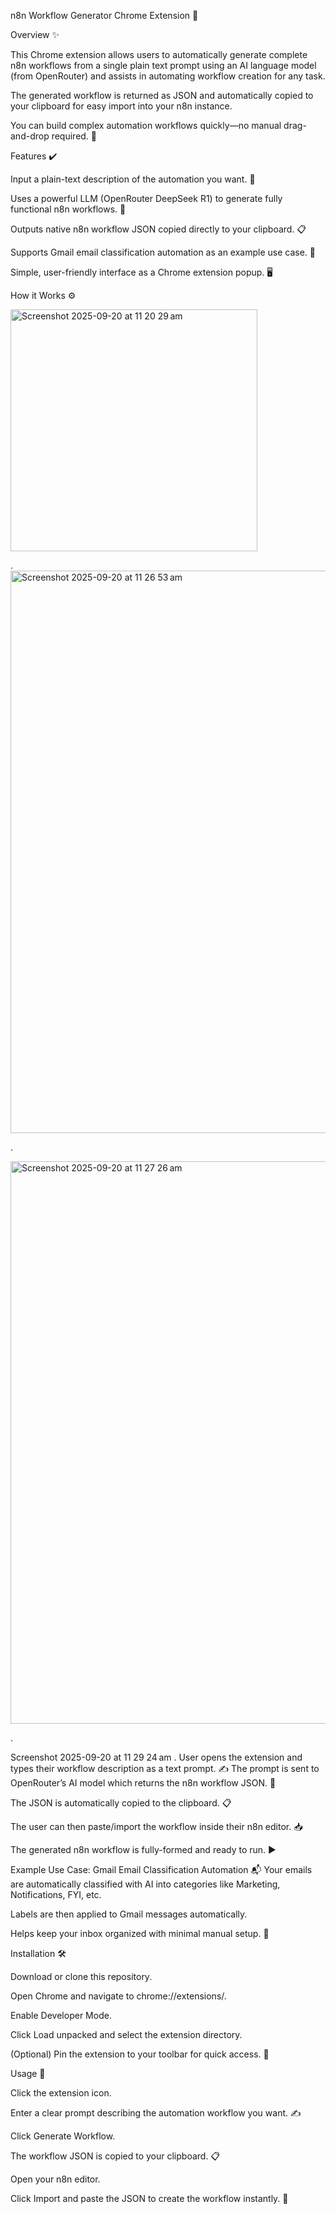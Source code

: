 n8n Workflow Generator Chrome Extension 🤖

Overview ✨

This Chrome extension allows users to automatically generate complete n8n workflows from a single plain text prompt using an AI language model (from OpenRouter) and assists in automating workflow creation for any task.

The generated workflow is returned as JSON and automatically copied to your clipboard for easy import into your n8n instance.

You can build complex automation workflows quickly—no manual drag-and-drop required. 🚀

Features ✔️

Input a plain-text description of the automation you want. 📝

Uses a powerful LLM (OpenRouter DeepSeek R1) to generate fully functional n8n workflows. 🤖

Outputs native n8n workflow JSON copied directly to your clipboard. 📋

Supports Gmail email classification automation as an example use case. 📧

Simple, user-friendly interface as a Chrome extension popup. 🖥️

How it Works ⚙️

<img width="395" height="387" alt="Screenshot 2025-09-20 at 11 20 29 am" src="https://github.com/user-attachments/assets/a9129b4f-49d3-4ae6-a6cd-496a8aa55602" />


.
<img width="1440" height="900" alt="Screenshot 2025-09-20 at 11 26 53 am" src="https://github.com/user-attachments/assets/07b95cf5-f41d-42b8-b5aa-eae7403a7eb0" />


.

<img width="1440" height="900" alt="Screenshot 2025-09-20 at 11 27 26 am" src="https://github.com/user-attachments/assets/8091cba9-dde0-4529-85a6-4678bc4fac06" />

.

Screenshot 2025-09-20 at 11 29 24 am . User opens the extension and types their workflow description as a text prompt. ✍️
The prompt is sent to OpenRouter’s AI model which returns the n8n workflow JSON. 💬

The JSON is automatically copied to the clipboard. 📋

The user can then paste/import the workflow inside their n8n editor. 📥

The generated n8n workflow is fully-formed and ready to run. ▶️

Example Use Case: Gmail Email Classification Automation 📬 Your emails are automatically classified with AI into categories like Marketing, Notifications, FYI, etc.

Labels are then applied to Gmail messages automatically.

Helps keep your inbox organized with minimal manual setup. 🎯

Installation 🛠️

Download or clone this repository.

Open Chrome and navigate to chrome://extensions/.

Enable Developer Mode.

Click Load unpacked and select the extension directory.

(Optional) Pin the extension to your toolbar for quick access. 📌

Usage 🚀

Click the extension icon.

Enter a clear prompt describing the automation workflow you want. ✍️

Click Generate Workflow.

The workflow JSON is copied to your clipboard. 📋

Open your n8n editor.

Click Import and paste the JSON to create the workflow instantly. 🔄
